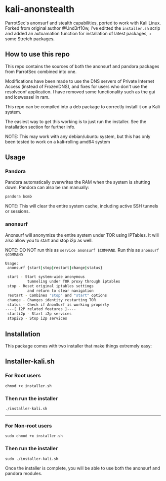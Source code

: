 # kali-anonstealth

ParrotSec's anonsurf and stealth capabilities, ported to work with Kali Linux. 
Forked from original author @Und3rf10w, I've editted the `installer.sh` scrip and added an autoamation function for installation of latest packages, + some Stretch packages.

## How to use this repo

This repo contains the sources of both the anonsurf and pandora packages from ParrotSec combined into one.

Modifications have been made to use the DNS servers of Private Internet Access (instead of FrozenDNS), and fixes for users who don't use the resolvconf application. I have removed some functionality such as the gui and iceweasel in ram.

This repo can be compiled into a deb package to correctly install it on a Kali system.

The easiest way to get this working is to just run the installer. See the installation section for further info.

NOTE: This may work with any debian/ubuntu system, but this has only been tested to work on a kali-rolling amd64 system

## Usage
### Pandora
Pandora automatically overwrites the RAM when the system is shutting down. Pandora can also be ran manually:
```bash
pandora bomb
```

NOTE: This will clear the entire system cache, including active SSH tunnels or sessions.

### anonsurf
Anonsurf will anonymize the entire system under TOR using IPTables. It will also allow you to start and stop i2p as well.

NOTE: DO NOT run this as ```service anonsurf $COMMAND```. Run this as ```anonsurf $COMMAND```

```bash
Usage:
 anonsurf {start|stop|restart|change|status}

 start - Start system-wide anonymous
          tunneling under TOR proxy through iptables
 stop - Reset original iptables settings
          and return to clear navigation
 restart - Combines "stop" and "start" options
 change - Changes identity restarting TOR 
 status - Check if AnonSurf is working properly
----[ I2P related features ]----
 starti2p - Start i2p services
 stopi2p - Stop i2p services
```

## Installation
This package comes with two installer that make things extremely easy:


## Installer-kali.sh
### For Root users 
`chmod +x installer.sh` 

### Then run the installer 
`./installer-kali.sh`

---------------------------

### For Non-root users 
`sudo chmod +x installer.sh` 

### Then run the installer 
`sudo ./installer-kali.sh`

Once the installer is complete, you will be able to use both the anonsurf and pandora modules.
